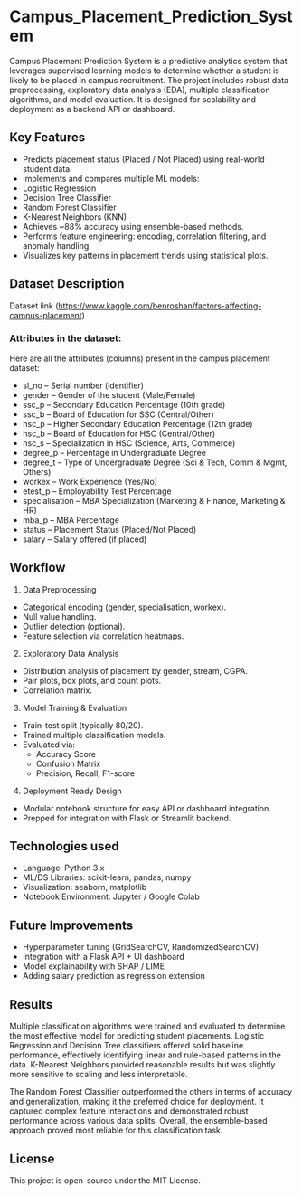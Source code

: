 # Campus_Placement_Prediction_System
Campus Placement Prediction System is a predictive analytics system that leverages supervised learning models to determine whether a student is likely to be placed in campus recruitment. The project includes robust data preprocessing, exploratory data analysis (EDA), multiple classification algorithms, and model evaluation. It is designed for scalability and deployment as a backend API or dashboard.

## Key Features
* Predicts placement status (Placed / Not Placed) using real-world student data.
* Implements and compares multiple ML models:
* Logistic Regression
* Decision Tree Classifier
* Random Forest Classifier
* K-Nearest Neighbors (KNN)
* Achieves ~88% accuracy using ensemble-based methods.
* Performs feature engineering: encoding, correlation filtering, and anomaly handling.
* Visualizes key patterns in placement trends using statistical plots.

## Dataset Description
Dataset link (https://www.kaggle.com/benroshan/factors-affecting-campus-placement)

### Attributes in the dataset:
Here are all the attributes (columns) present in the campus placement dataset:
* sl_no – Serial number (identifier)
* gender – Gender of the student (Male/Female)
* ssc_p – Secondary Education Percentage (10th grade)
* ssc_b – Board of Education for SSC (Central/Other)
* hsc_p – Higher Secondary Education Percentage (12th grade)
* hsc_b – Board of Education for HSC (Central/Other)
* hsc_s – Specialization in HSC (Science, Arts, Commerce)
* degree_p – Percentage in Undergraduate Degree
* degree_t – Type of Undergraduate Degree (Sci & Tech, Comm & Mgmt, Others)
* workex – Work Experience (Yes/No)
* etest_p – Employability Test Percentage
* specialisation – MBA Specialization (Marketing & Finance, Marketing & HR)
* mba_p – MBA Percentage
* status – Placement Status (Placed/Not Placed)
* salary – Salary offered (if placed)



## Workflow
1. Data Preprocessing
* Categorical encoding (gender, specialisation, workex).
* Null value handling.
* Outlier detection (optional).
* Feature selection via correlation heatmaps.

2. Exploratory Data Analysis
* Distribution analysis of placement by gender, stream, CGPA.
* Pair plots, box plots, and count plots.
* Correlation matrix.

3. Model Training & Evaluation
* Train-test split (typically 80/20).
* Trained multiple classification models.
* Evaluated via:
    * Accuracy Score
    * Confusion Matrix
    * Precision, Recall, F1-score

4. Deployment Ready Design
* Modular notebook structure for easy API or dashboard integration.
* Prepped for integration with Flask or Streamlit backend.

## Technologies used
* Language: Python 3.x
* ML/DS Libraries: scikit-learn, pandas, numpy
* Visualization: seaborn, matplotlib
* Notebook Environment: Jupyter / Google Colab

## Future Improvements
* Hyperparameter tuning (GridSearchCV, RandomizedSearchCV)
* Integration with a Flask API + UI dashboard
* Model explainability with SHAP / LIME
* Adding salary prediction as regression extension

## Results
Multiple classification algorithms were trained and evaluated to determine the most effective model for predicting student placements. Logistic Regression and Decision Tree classifiers offered solid baseline performance, effectively identifying linear and rule-based patterns in the data. K-Nearest Neighbors provided reasonable results but was slightly more sensitive to scaling and less interpretable.

The Random Forest Classifier outperformed the others in terms of accuracy and generalization, making it the preferred choice for deployment. It captured complex feature interactions and demonstrated robust performance across various data splits. Overall, the ensemble-based approach proved most reliable for this classification task.

## License
This project is open-source under the MIT License.
